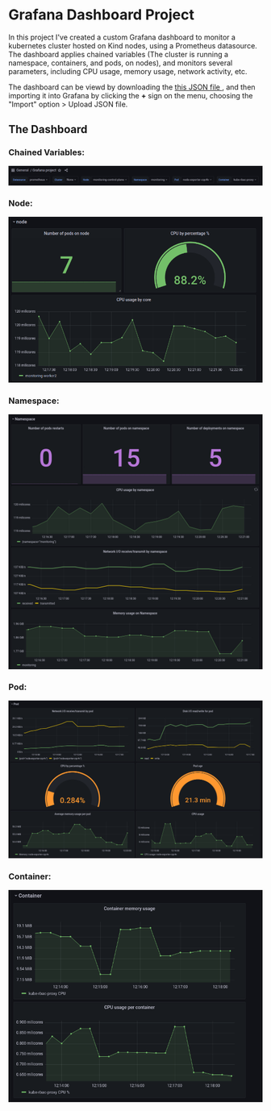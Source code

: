 # Grafana Dashboard Project

In this project I've created a custom Grafana dashboard to monitor a kubernetes cluster hosted on Kind nodes, using a Prometheus datasource. 
The dashboard applies chained variables (The cluster is running a namespace, containers, and pods, on nodes), and monitors several parameters, including CPU usage, memory usage, network activity, etc.


The dashboard can be viewd by downloading the [this JSON file ](Grafana_project.json), and then importing it into Grafana by clicking the **+** sign on the menu, choosing the "Import" option > Upload JSON file.




## The Dashboard

### Chained Variables:

![](Screenshots/chainedvariables.PNG)

### Node:

![](Screenshots/node.PNG)


### Namespace:

![](Screenshots/namespace.PNG)


### Pod:

![](Screenshots/pod.PNG)


### Container:

![](Screenshots/container.PNG)
